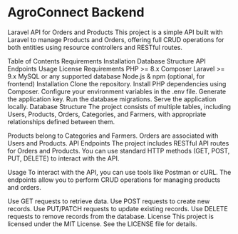 # AgroConnect Backend
Laravel API for Orders and Products
This project is a simple API built with Laravel to manage Products and Orders, offering full CRUD operations for both entities using resource controllers and RESTful routes.

Table of Contents
Requirements
Installation
Database Structure
API Endpoints
Usage
License
Requirements
PHP >= 8.x
Composer
Laravel >= 9.x
MySQL or any supported database
Node.js & npm (optional, for frontend)
Installation
Clone the repository.
Install PHP dependencies using Composer.
Configure your environment variables in the .env file.
Generate the application key.
Run the database migrations.
Serve the application locally.
Database Structure
The project consists of multiple tables, including Users, Products, Orders, Categories, and Farmers, with appropriate relationships defined between them.

Products belong to Categories and Farmers.
Orders are associated with Users and Products.
API Endpoints
The project includes RESTful API routes for Orders and Products. You can use standard HTTP methods (GET, POST, PUT, DELETE) to interact with the API.

Usage
To interact with the API, you can use tools like Postman or cURL. The endpoints allow you to perform CRUD operations for managing products and orders.

Use GET requests to retrieve data.
Use POST requests to create new records.
Use PUT/PATCH requests to update existing records.
Use DELETE requests to remove records from the database.
License
This project is licensed under the MIT License. See the LICENSE file for details.
